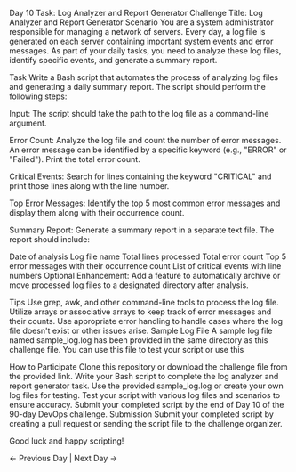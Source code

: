 Day 10 Task: Log Analyzer and Report Generator
Challenge Title: Log Analyzer and Report Generator
Scenario
You are a system administrator responsible for managing a network of servers. Every day, a log file is generated on each server containing important system events and error messages. As part of your daily tasks, you need to analyze these log files, identify specific events, and generate a summary report.

Task
Write a Bash script that automates the process of analyzing log files and generating a daily summary report. The script should perform the following steps:

Input: The script should take the path to the log file as a command-line argument.

Error Count: Analyze the log file and count the number of error messages. An error message can be identified by a specific keyword (e.g., "ERROR" or "Failed"). Print the total error count.

Critical Events: Search for lines containing the keyword "CRITICAL" and print those lines along with the line number.

Top Error Messages: Identify the top 5 most common error messages and display them along with their occurrence count.

Summary Report: Generate a summary report in a separate text file. The report should include:

Date of analysis
Log file name
Total lines processed
Total error count
Top 5 error messages with their occurrence count
List of critical events with line numbers
Optional Enhancement: Add a feature to automatically archive or move processed log files to a designated directory after analysis.

Tips
Use grep, awk, and other command-line tools to process the log file.
Utilize arrays or associative arrays to keep track of error messages and their counts.
Use appropriate error handling to handle cases where the log file doesn't exist or other issues arise.
Sample Log File
A sample log file named sample_log.log has been provided in the same directory as this challenge file. You can use this file to test your script or use this

How to Participate
Clone this repository or download the challenge file from the provided link.
Write your Bash script to complete the log analyzer and report generator task.
Use the provided sample_log.log or create your own log files for testing.
Test your script with various log files and scenarios to ensure accuracy.
Submit your completed script by the end of Day 10 of the 90-day DevOps challenge.
Submission
Submit your completed script by creating a pull request or sending the script file to the challenge organizer.

Good luck and happy scripting!

← Previous Day | Next Day →

